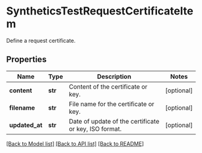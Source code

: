 # SyntheticsTestRequestCertificateItem

Define a request certificate.

## Properties
Name | Type | Description | Notes
------------ | ------------- | ------------- | -------------
**content** | **str** | Content of the certificate or key. | [optional] 
**filename** | **str** | File name for the certificate or key. | [optional] 
**updated_at** | **str** | Date of update of the certificate or key, ISO format. | [optional] 

[[Back to Model list]](README.md#documentation-for-models) [[Back to API list]](README.md#documentation-for-api-endpoints) [[Back to README]](README.md)


